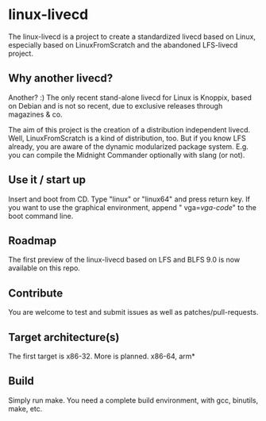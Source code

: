 # linux-livecd

The linux-livecd is a project to create a standardized livecd based on Linux,
especially based on LinuxFromScratch and the abandoned LFS-livecd project.

## Why another livecd?

Another? :) The only recent stand-alone livecd for Linux is Knoppix, based
on Debian and is not so recent, due to exclusive releases through magazines & co.

The aim of this project is the creation of a distribution independent livecd.
Well, LinuxFromScratch is a kind of distribution, too. But if you know LFS already,
you are aware of the dynamic modularized package system. E.g. you can compile the
Midnight Commander optionally with slang (or not).

## Use it / start up

Insert and boot from CD. Type "linux" or "linux64" and press return key. If
you want to use the graphical environment, append " vga=*vga-code*" to the
boot command line.

## Roadmap

The first preview of the linux-livecd based on LFS and BLFS 9.0 is now available
on this repo.

## Contribute

You are welcome to test and submit issues as well as patches/pull-requests.

## Target architecture(s)

The first target is x86-32. More is planned.
x86-64, arm*

## Build

Simply run make. You need a complete build environment, with gcc, binutils, make, etc.
